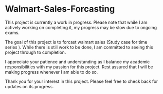 # Walmart-Sales-Forcasting

This project is currently a work in progress. Please note that while I am actively working on completing it, my progress may be slow due to ongoing exams.

The goal of this project is to forcast walmart sales (Study case for time series ). While there is still work to be done, I am committed to seeing this project through to completion.

I appreciate your patience and understanding as I balance my academic responsibilities with my passion for this project. Rest assured that I will be making progress whenever I am able to do so.

Thank you for your interest in this project. Please feel free to check back for updates on its progress.
